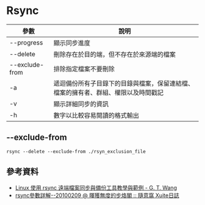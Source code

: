 # Rsync

| 參數 | 說明 |
|---|---|
|  --progress  |  顯示同步進度  |
|  --delete  |  刪除存在於目的端，但不存在於來源端的檔案  |
|  --exclude-from  |  排除指定檔案不要刪除  |
|  -a  |  遞迴備份所有子目錄下的目錄與檔案，保留連結檔、檔案的擁有者、群組、權限以及時間戳記  |
|  -v  |  顯示詳細同步的資訊  |
|  -h  |  數字以比較容易閱讀的格式輸出  |


## --exclude-from

```shell
rsync --delete --exclude-from ./rsyn_exclusion_file
```

## 參考資料
* [Linux 使用 rsync 遠端檔案同步與備份工具教學與範例 - G. T. Wang](https://blog.gtwang.org/linux/rsync-local-remote-file-synchronization-commands/)
* [rsync參數詳解--20100209 @ 暉獲無度的步烙閣 :: 隨意窩 Xuite日誌](https://blog.xuite.net/jyoutw/xtech/20025390-rsync%E5%8F%83%E6%95%B8%E8%A9%B3%E8%A7%A3--20100209)
